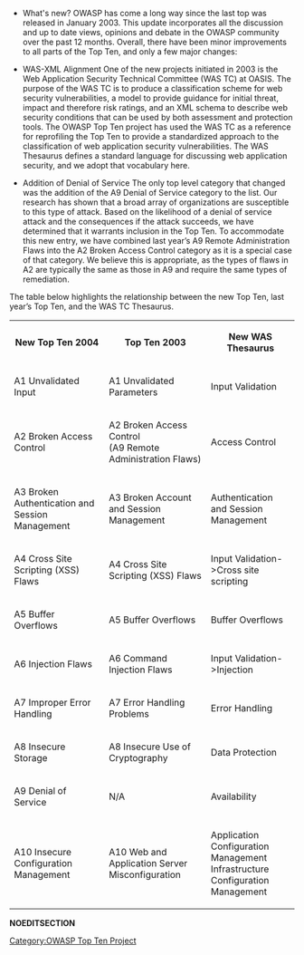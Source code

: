   - What's new?
    OWASP has come a long way since the last top was released in January
    2003. This update incorporates all the discussion and up to date
    views, opinions and debate in the OWASP community over the past 12
    months. Overall, there have been minor improvements to all parts of
    the Top Ten, and only a few major changes:

<!-- end list -->

  - WAS-XML Alignment
    One of the new projects initiated in 2003 is the Web Application
    Security Technical Committee (WAS TC) at OASIS. The purpose of the
    WAS TC is to produce a classification scheme for web security
    vulnerabilities, a model to provide guidance for initial threat,
    impact and therefore risk ratings, and an XML schema to describe web
    security conditions that can be used by both assessment and
    protection tools. The OWASP Top Ten project has used the WAS TC as a
    reference for reprofiling the Top Ten to provide a standardized
    approach to the classification of web application security
    vulnerabilities. The WAS Thesaurus defines a standard language for
    discussing web application security, and we adopt that vocabulary
    here.

<!-- end list -->

  - Addition of Denial of Service
    The only top level category that changed was the addition of the A9
    Denial of Service category to the list. Our research has shown that
    a broad array of organizations are susceptible to this type of
    attack. Based on the likelihood of a denial of service attack and
    the consequences if the attack succeeds, we have determined that it
    warrants inclusion in the Top Ten. To accommodate this new entry, we
    have combined last year’s A9 Remote Administration Flaws into the A2
    Broken Access Control category as it is a special case of that
    category. We believe this is appropriate, as the types of flaws in
    A2 are typically the same as those in A9 and require the same types
    of remediation.

The table below highlights the relationship between the new Top Ten,
last year’s Top Ten, and the WAS TC Thesaurus.

<table>
<tbody>
<tr class="odd">
<td><div align="center">
<p><strong>New Top Ten 2004</strong></p>
</div></td>
<td><div align="center">
<p><strong>Top Ten 2003</strong></p>
</div></td>
<td><div align="center">
<p><strong>New WAS Thesaurus</strong></p>
</div></td>
</tr>
<tr class="even">
<td><p>A1 Unvalidated Input</p></td>
<td><p>A1 Unvalidated Parameters</p></td>
<td><p>Input Validation</p></td>
</tr>
<tr class="odd">
<td><p>A2 Broken Access Control</p></td>
<td><p>A2 Broken Access Control<br />
(A9 Remote Administration Flaws)</p></td>
<td><p>Access Control</p></td>
</tr>
<tr class="even">
<td><p>A3 Broken Authentication and Session Management</p></td>
<td><p>A3 Broken Account and Session Management</p></td>
<td><p>Authentication and Session Management</p></td>
</tr>
<tr class="odd">
<td><p>A4 Cross Site Scripting (XSS) Flaws</p></td>
<td><p>A4 Cross Site Scripting (XSS) Flaws</p></td>
<td><p>Input Validation-&gt;Cross site scripting</p></td>
</tr>
<tr class="even">
<td><p>A5 Buffer Overflows</p></td>
<td><p>A5 Buffer Overflows</p></td>
<td><p>Buffer Overflows</p></td>
</tr>
<tr class="odd">
<td><p>A6 Injection Flaws</p></td>
<td><p>A6 Command Injection Flaws</p></td>
<td><p>Input Validation-&gt;Injection</p></td>
</tr>
<tr class="even">
<td><p>A7 Improper Error Handling</p></td>
<td><p>A7 Error Handling Problems</p></td>
<td><p>Error Handling</p></td>
</tr>
<tr class="odd">
<td><p>A8 Insecure Storage</p></td>
<td><p>A8 Insecure Use of Cryptography</p></td>
<td><p>Data Protection</p></td>
</tr>
<tr class="even">
<td><p>A9 Denial of Service</p></td>
<td><p>N/A</p></td>
<td><p>Availability</p></td>
</tr>
<tr class="odd">
<td><p>A10 Insecure Configuration Management</p></td>
<td><p>A10 Web and Application Server Misconfiguration</p></td>
<td><p>Application Configuration Management<br />
Infrastructure Configuration Management</p></td>
</tr>
</tbody>
</table>

__NOEDITSECTION__

[Category:OWASP Top Ten
Project](Category:OWASP_Top_Ten_Project "wikilink")